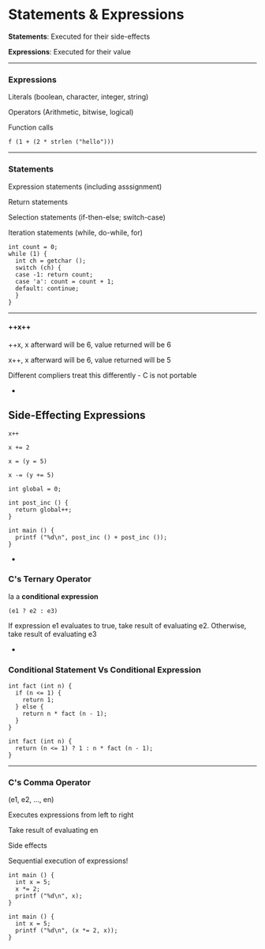 # Statements & Expressions

**Statements**: Executed for their side-effects

**Expressions**: Executed for their value

***

### Expressions

Literals (boolean, character, integer, string)

Operators (Arithmetic, bitwise, logical)

Function calls

```
f (1 + (2 * strlen ("hello")))
```

***

### Statements

Expression statements (including asssignment)

Return statements

Selection statements (if-then-else; switch-case)

Iteration statements (while, do-while, for)

```
int count = 0;
while (1) {
  int ch = getchar ();
  switch (ch) {
  case -1: return count;
  case 'a': count = count + 1;
  default: continue;
  }
}
```

***

#### ++x++

++x, x afterward will be 6, value returned will be 6

x++, x afterward will be 6, value returned will be 5

Different compliers treat this differently - C is not portable

-

## Side-Effecting Expressions

```
x++

x += 2

x = (y = 5)

x -= (y += 5)

int global = 0;

int post_inc () {
  return global++;
}

int main () {
  printf ("%d\n", post_inc () + post_inc ());
}
```

-

### C's Ternary Operator

Ia a **conditional expression**

```
(e1 ? e2 : e3)
```

If expression e1 evaluates to true, take result of evaluating e2. Otherwise, take result of evaluating e3

-

### Conditional Statement Vs Conditional Expression

```
int fact (int n) {
  if (n <= 1) {
    return 1;
  } else {
    return n * fact (n - 1);
  }
}

int fact (int n) {
  return (n <= 1) ? 1 : n * fact (n - 1);
}
```

***

### C's Comma Operator

(e1, e2, ..., en)

Executes expressions from left to right

Take result of evaluating en

Side effects

Sequential execution of expressions!

```
int main () {
  int x = 5;
  x *= 2;
  printf ("%d\n", x);
}

int main () {
  int x = 5;
  printf ("%d\n", (x *= 2, x));
}
```

